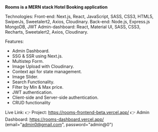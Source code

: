 **Rooms is a MERN stack Hotel Booking application**

Technologies:
Front-end: Next.js, React, JavaScript, SASS, CSS3, HTML5, SwiperJs, Sweetalert2, Axios, Cloudinary.
Back-end: Node.js, Express.js MongoDB, JWT
Admin-dashboard: React, Material UI, SASS, CSS3, Recharts, Sweetalert2, Axios, Cloudinary.

Features:

- Admin Dashboard.
- SSG & SSR using Next.js.
- Multistep Form.
- Image Upload with Cloudinary.
- Context api for state management.
- Image Slider.
- Search Functionality.
- Filter by Min & Max price.
- JWT authentication.
- Client-side and Server-side authentication.
- CRUD functionality

Live Link:
👉 Project: https://rooms-frontend-beta.vercel.app/
👉 Admin Dashboard: https://rooms-dashboard.vercel.app/ (email="admin0@gmail.com", password="admin@0")
